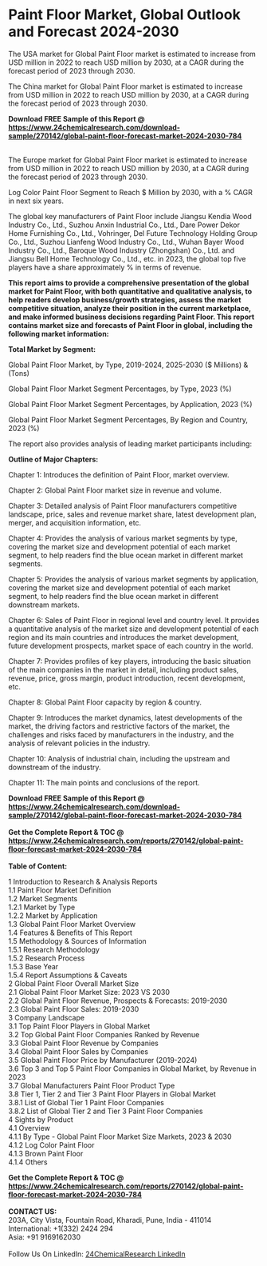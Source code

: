 <h1>Paint Floor Market, Global Outlook and Forecast 2024-2030</h1><p>The USA market for Global Paint Floor market is estimated to increase from USD million in 2022 to reach USD million by 2030, at a CAGR during the forecast period of 2023 through 2030.</p><p>
</p><p>The China market for Global Paint Floor market is estimated to increase from USD million in 2022 to reach USD million by 2030, at a CAGR during the forecast period of 2023 through 2030.</p><div><b>Download FREE Sample of this Report @ 
            <a href="https://www.24chemicalresearch.com/download-sample/270142/global-paint-floor-forecast-market-2024-2030-784">
            https://www.24chemicalresearch.com/download-sample/270142/global-paint-floor-forecast-market-2024-2030-784</a></b></div><br><p>
</p><p>The Europe market for Global Paint Floor market is estimated to increase from USD million in 2022 to reach USD million by 2030, at a CAGR during the forecast period of 2023 through 2030.</p><p>
Log Color Paint Floor Segment to Reach $ Million by 2030, with a % CAGR in next six years.</p><p>
The global key manufacturers of Paint Floor include Jiangsu Kendia Wood Industry Co., Ltd., Suzhou Anxin Industrial Co., Ltd., Dare Power Dekor Home Furnishing Co., Ltd., Vohringer, Del Future Technology Holding Group Co., Ltd., Suzhou Lianfeng Wood Industry Co., Ltd., Wuhan Bayer Wood Industry Co., Ltd., Baroque Wood Industry (Zhongshan) Co., Ltd. and Jiangsu Bell Home Technology Co., Ltd., etc. in 2023, the global top five players have a share approximately % in terms of revenue.</p><p>
<strong>This report aims to provide a comprehensive presentation of the global market for Paint Floor, with both quantitative and qualitative analysis, to help readers develop business/growth strategies, assess the market competitive situation, analyze their position in the current marketplace, and make informed business decisions regarding Paint Floor. This report contains market size and forecasts of Paint Floor in global, including the following market information:</strong></p><p>
</p><p>
<strong>Total Market by Segment:</strong></p><p>
Global Paint Floor Market, by Type, 2019-2024, 2025-2030 ($ Millions) &amp; (Tons)</p><p>
Global Paint Floor Market Segment Percentages, by Type, 2023 (%)</p><p>
</p><p>
Global Paint Floor Market Segment Percentages, by Application, 2023 (%)</p><p>
</p><p>
Global Paint Floor Market Segment Percentages, By Region and Country, 2023 (%)</p><p>
</p><p>
The report also provides analysis of leading market participants including:</p><p>
</p><p>
</p><p>
</p><p><strong>Outline of Major Chapters:</strong></p><p>
</p><p>Chapter 1: Introduces the definition of Paint Floor, market overview.</p><p>
Chapter 2: Global Paint Floor market size in revenue and volume.</p><p>
Chapter 3: Detailed analysis of Paint Floor manufacturers competitive landscape, price, sales and revenue market share, latest development plan, merger, and acquisition information, etc.</p><p>
Chapter 4: Provides the analysis of various market segments by type, covering the market size and development potential of each market segment, to help readers find the blue ocean market in different market segments.</p><p>
Chapter 5: Provides the analysis of various market segments by application, covering the market size and development potential of each market segment, to help readers find the blue ocean market in different downstream markets.</p><p>
Chapter 6: Sales of Paint Floor in regional level and country level. It provides a quantitative analysis of the market size and development potential of each region and its main countries and introduces the market development, future development prospects, market space of each country in the world.</p><p>
Chapter 7: Provides profiles of key players, introducing the basic situation of the main companies in the market in detail, including product sales, revenue, price, gross margin, product introduction, recent development, etc.</p><p>
Chapter 8: Global Paint Floor capacity by region &amp; country.</p><p>
Chapter 9: Introduces the market dynamics, latest developments of the market, the driving factors and restrictive factors of the market, the challenges and risks faced by manufacturers in the industry, and the analysis of relevant policies in the industry.</p><p>
Chapter 10: Analysis of industrial chain, including the upstream and downstream of the industry.</p><p>
Chapter 11: The main points and conclusions of the report.</p><div><b>Download FREE Sample of this Report @ 
            <a href="https://www.24chemicalresearch.com/download-sample/270142/global-paint-floor-forecast-market-2024-2030-784">
            https://www.24chemicalresearch.com/download-sample/270142/global-paint-floor-forecast-market-2024-2030-784</a></b></div><br><div><b>Get the Complete Report & TOC @ 
            <a href="https://www.24chemicalresearch.com/reports/270142/global-paint-floor-forecast-market-2024-2030-784">
            https://www.24chemicalresearch.com/reports/270142/global-paint-floor-forecast-market-2024-2030-784</a></b></div><br>
            <b>Table of Content:</b><p>1 Introduction to Research & Analysis Reports<br />
    1.1 Paint Floor Market Definition<br />
    1.2 Market Segments<br />
        1.2.1 Market by Type<br />
        1.2.2 Market by Application<br />
    1.3 Global Paint Floor Market Overview<br />
    1.4 Features & Benefits of This Report<br />
    1.5 Methodology & Sources of Information<br />
        1.5.1 Research Methodology<br />
        1.5.2 Research Process<br />
        1.5.3 Base Year<br />
        1.5.4 Report Assumptions & Caveats<br />
2 Global Paint Floor Overall Market Size<br />
    2.1 Global Paint Floor Market Size: 2023 VS 2030<br />
    2.2 Global Paint Floor Revenue, Prospects & Forecasts: 2019-2030<br />
    2.3 Global Paint Floor Sales: 2019-2030<br />
3 Company Landscape<br />
    3.1 Top Paint Floor Players in Global Market<br />
    3.2 Top Global Paint Floor Companies Ranked by Revenue<br />
    3.3 Global Paint Floor Revenue by Companies<br />
    3.4 Global Paint Floor Sales by Companies<br />
    3.5 Global Paint Floor Price by Manufacturer (2019-2024)<br />
    3.6 Top 3 and Top 5 Paint Floor Companies in Global Market, by Revenue in 2023<br />
    3.7 Global Manufacturers Paint Floor Product Type<br />
    3.8 Tier 1, Tier 2 and Tier 3 Paint Floor Players in Global Market<br />
        3.8.1 List of Global Tier 1 Paint Floor Companies<br />
        3.8.2 List of Global Tier 2 and Tier 3 Paint Floor Companies<br />
4 Sights by Product<br />
    4.1 Overview<br />
        4.1.1 By Type - Global Paint Floor Market Size Markets, 2023 & 2030<br />
        4.1.2 Log Color Paint Floor<br />
        4.1.3 Brown Paint Floor<br />
        4.1.4 Others<br />
   </p><div><b>Get the Complete Report & TOC @ 
            <a href="https://www.24chemicalresearch.com/reports/270142/global-paint-floor-forecast-market-2024-2030-784">
            https://www.24chemicalresearch.com/reports/270142/global-paint-floor-forecast-market-2024-2030-784</a></b></div><br><b>CONTACT US:</b><br>
            203A, City Vista, Fountain Road, Kharadi, Pune, India - 411014<br>
            International: +1(332) 2424 294<br>
            Asia: +91 9169162030 <br><br>
            Follow Us On LinkedIn: <a href="https://www.linkedin.com/company/24chemicalresearch/">24ChemicalResearch LinkedIn</a>